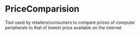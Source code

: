 # PriceComparision
Tool used by retailers/consumers to compare prices of computer peripherals to that of lowest price available on the internet 


